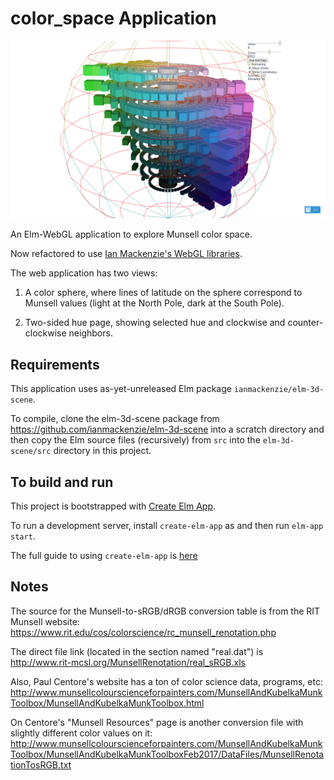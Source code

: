 # color_space Application

![Screenshot](color-wheel-screenshot.png)

An Elm-WebGL application to explore Munsell color space.

Now refactored to use [Ian Mackenzie's WebGL libraries](https://github.com/ianmackenzie/elm-3d-scene).

The web application has two views:

1. A color sphere, where lines of latitude on the sphere correspond to Munsell values
(light at the North Pole, dark at the South Pole).

2. Two-sided hue page, showing selected hue and clockwise and counter-clockwise neighbors.



## Requirements

This application uses as-yet-unreleased Elm package `ianmackenzie/elm-3d-scene`.

To compile, clone the elm-3d-scene package from https://github.com/ianmackenzie/elm-3d-scene into a
scratch directory and then copy the Elm source files (recursively) from `src` into the
`elm-3d-scene/src` directory in this project.


## To build and run

This project is bootstrapped with [Create Elm App](https://github.com/halfzebra/create-elm-app).

To run a development server, install `create-elm-app` as and then run `elm-app start`.

The full guide to using `create-elm-app` is [here](https://github.com/halfzebra/create-elm-app/blob/master/template/README.md)


## Notes

The source for the Munsell-to-sRGB/dRGB conversion table is from the RIT Munsell website:
https://www.rit.edu/cos/colorscience/rc_munsell_renotation.php

The direct file link (located in the section named "real.dat") is
http://www.rit-mcsl.org/MunsellRenotation/real_sRGB.xls

Also, Paul Centore's website has a ton of color science data, programs, etc:
http://www.munsellcolourscienceforpainters.com/MunsellAndKubelkaMunkToolbox/MunsellAndKubelkaMunkToolbox.html

On Centore's "Munsell Resources" page is another conversion file with slightly different color values on it:
http://www.munsellcolourscienceforpainters.com/MunsellAndKubelkaMunkToolbox/MunsellAndKubelkaMunkToolboxFeb2017/DataFiles/MunsellRenotationTosRGB.txt
